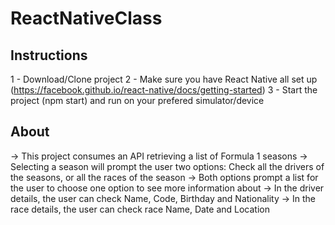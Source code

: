 # ReactNativeClass

## Instructions
1 - Download/Clone project
2 - Make sure you have React Native all set up (https://facebook.github.io/react-native/docs/getting-started)
3 - Start the project (npm start) and run on your prefered simulator/device

## About
-> This project consumes an API retrieving a list of Formula 1 seasons
-> Selecting a season will prompt the user two options: Check all the drivers of the seasons, or all the races of the season
-> Both options prompt a list for the user to choose one option to see more information about
-> In the driver details, the user can check Name, Code, Birthday and Nationality
-> In the race details, the user can check race Name, Date and Location

